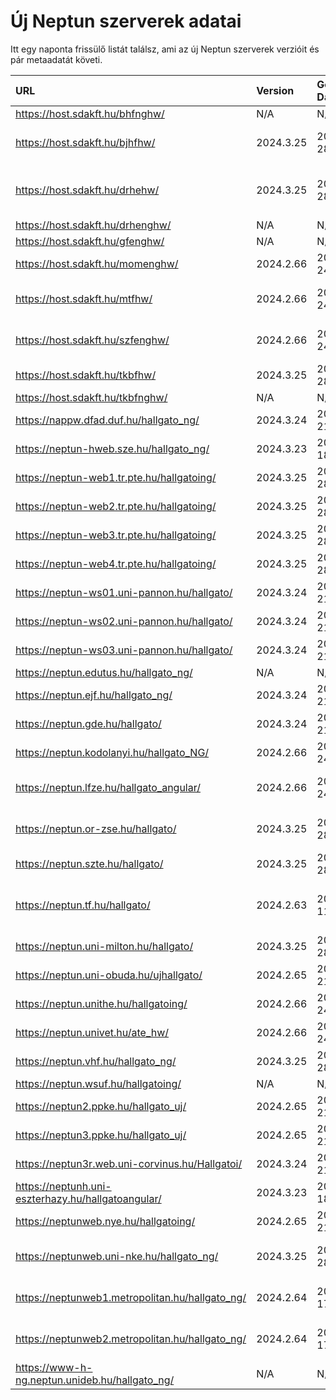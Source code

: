 # Új Neptun szerverek adatai

Itt egy naponta frissülő listát találsz, ami az új Neptun szerverek verzióit és pár metaadatát követi.

| URL                                                | Version   | Generation Date     | Organization Name                             | Captcha Required |
|:-------------------------------------------------|:--------|:------------------|:--------------------------------------------|:---------------|
| https://host.sdakft.hu/bhfnghw/                    | N/A       | N/A                 | N/A                                           | N/A              |
| https://host.sdakft.hu/bjhfhw/                     | 2024.3.25 | 2025-02-28T11:55:12 | Brenner János Hittudományi Főiskola           | 3                |
| https://host.sdakft.hu/drhehw/                     | 2024.3.25 | 2025-02-28T11:55:12 | Debreceni Református Hittudományi Egyetem     | 3                |
| https://host.sdakft.hu/drhenghw/                   | N/A       | N/A                 | N/A                                           | N/A              |
| https://host.sdakft.hu/gfenghw/                    | N/A       | N/A                 | N/A                                           | N/A              |
| https://host.sdakft.hu/momenghw/                   | 2024.2.66 | 2025-02-24T15:11:03 | Moholy-Nagy Művészeti Egyetem                 | 3                |
| https://host.sdakft.hu/mtfhw/                      | 2024.2.66 | 2025-02-24T15:11:03 | Magyar Táncművészeti Egyetem                  | 3                |
| https://host.sdakft.hu/szfenghw/                   | 2024.2.66 | 2025-02-24T15:11:03 | Színház- és Filmművészeti Egyetem             | 3                |
| https://host.sdakft.hu/tkbfhw/                     | 2024.3.25 | 2025-02-28T11:55:12 | A Tan Kapuja Buddhista Főiskola               | 3                |
| https://host.sdakft.hu/tkbfnghw/                   | N/A       | N/A                 | N/A                                           | N/A              |
| https://nappw.dfad.duf.hu/hallgato_ng/             | 2024.3.24 | 2025-02-21T13:31:08 | Dunaújvárosi Egyetem                          | 3                |
| https://neptun-hweb.sze.hu/hallgato_ng/            | 2024.3.23 | 2025-02-18T11:03:05 | Széchenyi István Egyetem                      | 3                |
| https://neptun-web1.tr.pte.hu/hallgatoing/         | 2024.3.25 | 2025-02-28T11:55:12 | Pécsi Tudományegyetem                         | 3                |
| https://neptun-web2.tr.pte.hu/hallgatoing/         | 2024.3.25 | 2025-02-28T11:55:12 | Pécsi Tudományegyetem                         | 3                |
| https://neptun-web3.tr.pte.hu/hallgatoing/         | 2024.3.25 | 2025-02-28T11:55:12 | Pécsi Tudományegyetem                         | 3                |
| https://neptun-web4.tr.pte.hu/hallgatoing/         | 2024.3.25 | 2025-02-28T11:55:12 | Pécsi Tudományegyetem                         | 3                |
| https://neptun-ws01.uni-pannon.hu/hallgato/        | 2024.3.24 | 2025-02-21T13:31:08 | Pannon Egyetem                                | 3                |
| https://neptun-ws02.uni-pannon.hu/hallgato/        | 2024.3.24 | 2025-02-21T13:31:08 | Pannon Egyetem                                | 3                |
| https://neptun-ws03.uni-pannon.hu/hallgato/        | 2024.3.24 | 2025-02-21T13:31:08 | Pannon Egyetem                                | 3                |
| https://neptun.edutus.hu/hallgato_ng/              | N/A       | N/A                 | N/A                                           | N/A              |
| https://neptun.ejf.hu/hallgato_ng/                 | 2024.3.24 | 2025-02-21T13:31:08 | Eötvös József Főiskola                        | 3                |
| https://neptun.gde.hu/hallgato/                    | 2024.3.24 | 2025-02-21T13:31:08 | Gábor Dénes Egyetem                           | 3                |
| https://neptun.kodolanyi.hu/hallgato_NG/           | 2024.2.66 | 2025-02-24T15:11:03 | Kodolányi János Egyetem                       | 1                |
| https://neptun.lfze.hu/hallgato_angular/           | 2024.2.66 | 2025-02-24T15:11:03 | Liszt Ferenc Zeneművészeti Egyetem            | 3                |
| https://neptun.or-zse.hu/hallgato/                 | 2024.3.25 | 2025-02-28T11:55:12 | Országos Rabbiképző - Zsidó Egyetem           | 3                |
| https://neptun.szte.hu/hallgato/                   | 2024.3.25 | 2025-02-28T11:55:12 | Szegedi Tudományegyetem                       | 3                |
| https://neptun.tf.hu/hallgato/                     | 2024.2.63 | 2025-02-11T15:08:03 | Magyar Testnevelési és Sporttudományi Egyetem | 3                |
| https://neptun.uni-milton.hu/hallgato/             | 2024.3.25 | 2025-02-28T11:55:12 | Milton Friedman Egyetem                       | 3                |
| https://neptun.uni-obuda.hu/ujhallgato/            | 2024.2.65 | 2025-02-21T14:29:14 | Óbudai Egyetem                                | 3                |
| https://neptun.unithe.hu/hallgatoing/              | 2024.2.66 | 2025-02-24T15:11:03 | Tokaj-Hegyalja Egyetem                        | 1                |
| https://neptun.univet.hu/ate_hw/                   | 2024.2.66 | 2025-02-24T15:11:03 | Állatorvostudományi Egyetem                   | 3                |
| https://neptun.vhf.hu/hallgato_ng/                 | 2024.3.25 | 2025-02-28T11:55:12 | Veszprémi Érseki Főiskola                     | 3                |
| https://neptun.wsuf.hu/hallgatoing/                | N/A       | N/A                 | N/A                                           | N/A              |
| https://neptun2.ppke.hu/hallgato_uj/               | 2024.2.65 | 2025-02-21T14:29:14 | Pázmány Péter Katolikus Egyetem               | 3                |
| https://neptun3.ppke.hu/hallgato_uj/               | 2024.2.65 | 2025-02-21T14:29:14 | Pázmány Péter Katolikus Egyetem               | 3                |
| https://neptun3r.web.uni-corvinus.hu/Hallgatoi/    | 2024.3.24 | 2025-02-21T13:31:08 | Budapesti Corvinus Egyetem                    | 3                |
| https://neptunh.uni-eszterhazy.hu/hallgatoangular/ | 2024.3.23 | 2025-02-18T11:03:05 | Eszterházy Károly Katolikus Egyetem           | 3                |
| https://neptunweb.nye.hu/hallgatoing/              | 2024.2.65 | 2025-02-21T14:29:14 | Nyíregyházi Egyetem                           | 3                |
| https://neptunweb.uni-nke.hu/hallgato_ng/          | 2024.3.25 | 2025-02-28T11:55:12 | Nemzeti Közszolgálati Egyetem                 | 3                |
| https://neptunweb1.metropolitan.hu/hallgato_ng/    | 2024.2.64 | 2025-02-17T15:00:31 | Budapesti Metropolitan Egyetem                | 3                |
| https://neptunweb2.metropolitan.hu/hallgato_ng/    | 2024.2.64 | 2025-02-17T15:00:31 | Budapesti Metropolitan Egyetem                | 3                |
| https://www-h-ng.neptun.unideb.hu/hallgato_ng/     | N/A       | N/A                 | N/A                                           | N/A              |